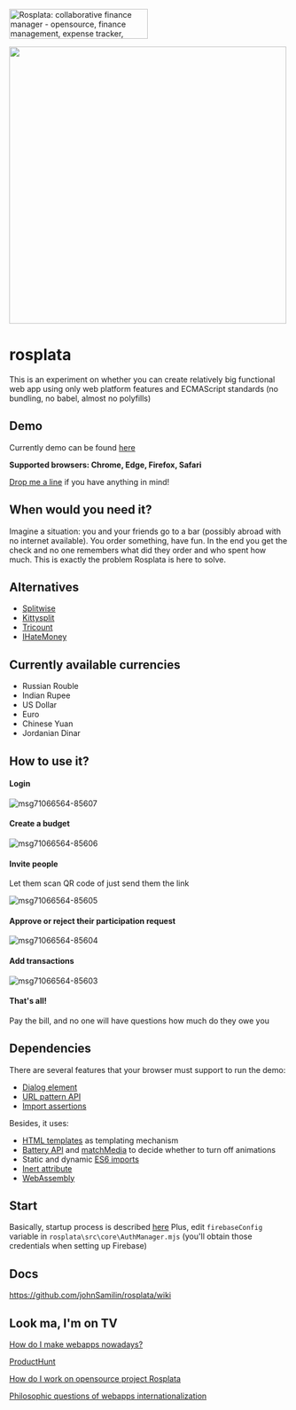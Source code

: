 <a href="https://www.producthunt.com/posts/rosplata-collaborative-finance-manager?utm_source=badge-featured&utm_medium=badge&utm_souce=badge-rosplata&#0045;collaborative&#0045;finance&#0045;manager" target="_blank"><img src="https://api.producthunt.com/widgets/embed-image/v1/featured.svg?post_id=385668&theme=light" alt="Rosplata&#0058;&#0032;collaborative&#0032;finance&#0032;manager - opensource&#0044;&#0032;finance&#0032;management&#0044;&#0032;expense&#0032;tracker&#0044;&#0032;collaborate | Product Hunt" style="width: 250px; height: 54px;" width="250" height="54" /></a>

<a href="https://t.me/rosplata/3" target="_blank">

<img src="https://user-images.githubusercontent.com/5821894/228524760-be244e39-aabe-4b0a-ad17-5b8a9abe9d03.PNG" width="500" />

</a>

# rosplata
This is an experiment on whether you can create relatively big functional web app using only web platform features and ECMAScript standards (no bundling, no babel, almost no polyfills)

## Demo
Currently demo can be found [here](https://ros-plata.ru/budgets/f3af9c65-1c82-452d-8469-619480e78490)

**Supported browsers: Chrome, Edge, Firefox, Safari**

[Drop me a line](mailto:rosplataapp@mail.ru) if you have anything in mind!

## When would you need it?
Imagine a situation: you and your friends go to a bar (possibly abroad with no internet available). You order something, have fun. In the end you get the check and no one remembers what did they order and who spent how much. This is exactly the problem Rosplata is here to solve.

## Alternatives
* [Splitwise](https://www.splitwise.com/)
* [Kittysplit](https://www.kittysplit.com/)
* [Tricount](https://www.tricount.com/en/organizing-group-expenses-among-friends)
* [IHateMoney](https://github.com/spiral-project/ihatemoney/)

## Currently available currencies
*  Russian Rouble
*  Indian Rupee
*  US Dollar
*  Euro
*  Chinese Yuan
*  Jordanian Dinar

## How to use it?
#### Login
![msg71066564-85607](https://user-images.githubusercontent.com/5821894/222373663-2d3e7708-c233-4f01-b43e-764f698cbe8f.jpg)

#### Create a budget
![msg71066564-85606](https://user-images.githubusercontent.com/5821894/222373689-80378ee3-d180-4256-8858-8b92ccee0d60.jpg)

#### Invite people
Let them scan QR code of just send them the link

![msg71066564-85605](https://user-images.githubusercontent.com/5821894/222373714-27a832d7-eb9c-4ba6-8786-59cdc5c7a9a2.jpg)

#### Approve or reject their participation request
![msg71066564-85604](https://user-images.githubusercontent.com/5821894/222373740-c72b385a-38e7-4ab2-b8cf-3a3ecb1d38f4.jpg)

#### Add transactions
![msg71066564-85603](https://user-images.githubusercontent.com/5821894/222373749-17509375-4fc2-49b3-b840-b87e3146b5b5.jpg)

#### That's all!
Pay the bill, and no one will have questions how much do they owe you

## Dependencies
There are several features that your browser must support to run the demo:
* [Dialog element](https://caniuse.com/dialog)
* [URL pattern API](https://caniuse.com/mdn-api_urlpattern)
* [Import assertions](https://github.com/tc39/proposal-import-assertions)

Besides, it uses:
* [HTML templates](https://caniuse.com/template) as templating mechanism
* [Battery API](https://caniuse.com/battery-status) and [matchMedia](https://caniuse.com/matchmedia) to decide whether to turn off animations
* Static and dynamic [ES6 imports](https://caniuse.com/es6-module-dynamic-import)
* [Inert attribute](https://caniuse.com/mdn-html_global_attributes_inert)
* [WebAssembly](https://caniuse.com/wasm)

## Start
Basically, startup process is described [here](https://github.com/johnSamilin/rosplata-back)
Plus, edit `firebaseConfig` variable in `rosplata\src\core\AuthManager.mjs` (you'll obtain those credentials when setting up Firebase)

## Docs
https://github.com/johnSamilin/rosplata/wiki

## Look ma, I'm on TV
[How do I make webapps nowadays?](https://medium.com/@alex.saltykov/how-do-they-make-web-apps-nowadays-pt-1-c1a36acc7dd8)

[ProductHunt](https://www.producthunt.com/posts/rosplata-collaborative-finance-manager)

[How do I work on opensource project Rosplata](https://www.linkedin.com/posts/asaltykov_github-johnsamilinrosplata-opensource-activity-7046472455246225408-LZ9H)

[Philosophic questions of webapps internationalization](https://medium.com/p/7738a964152e)
